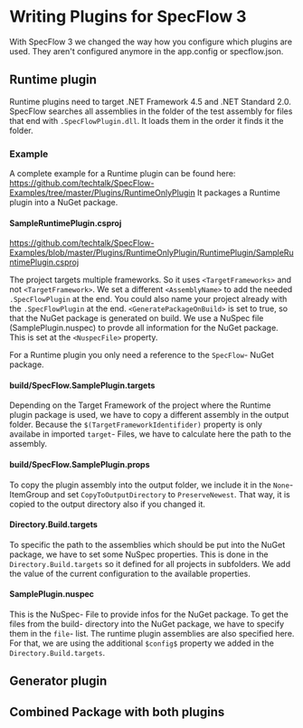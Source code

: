 # Writing Plugins for SpecFlow 3

With SpecFlow 3 we changed the way how you configure which plugins are used. They aren't configured anymore in the app.config or specflow.json.

## Runtime plugin

Runtime plugins need to target .NET Framework 4.5 and .NET Standard 2.0.
SpecFlow searches all assemblies in the folder of the test assembly for files that end with `.SpecFlowPlugin.dll`.
It loads them in the order it finds it the folder.

### Example

A complete example for a Runtime plugin can be found here: <https://github.com/techtalk/SpecFlow-Examples/tree/master/Plugins/RuntimeOnlyPlugin>
It packages a Runtime plugin into a NuGet package.

#### SampleRuntimePlugin.csproj

<https://github.com/techtalk/SpecFlow-Examples/blob/master/Plugins/RuntimeOnlyPlugin/RuntimePlugin/SampleRuntimePlugin.csproj>

The project targets multiple frameworks. So it uses `<TargetFrameworks>` and not `<TargetFramework>`.
We set a different `<AssemblyName>` to add the needed `.SpecFlowPlugin` at the end. You could also name your project already with the `.SpecFlowPlugin` at the end.
`<GeneratePackageOnBuild>` is set to true, so that the NuGet package is generated on build.
We use a NuSpec file (SamplePlugin.nuspec) to provde all information for the NuGet package. This is set at the `<NuspecFile>` property.

For a Runtime plugin you only need a reference to the `SpecFlow`- NuGet package.

#### build/SpecFlow.SamplePlugin.targets

Depending on the Target Framework of the project where the Runtime plugin package is used, we have to copy a different assembly in the output folder.
Because the `$(TargetFrameworkIdentifider)` property is only availabe in imported `target`- Files, we have to calculate here the path to the assembly.

#### build/SpecFlow.SamplePlugin.props

To copy the plugin assembly into the output folder, we include it in the `None`- ItemGroup and set `CopyToOutputDirectory` to `PreserveNewest`. That way, it is copied to the output directory also if you changed it.

#### Directory.Build.targets

To specific the path to the assemblies which should be put into the NuGet package, we have to set some NuSpec properties.
This is done in the `Directory.Build.targets` so it defined for all projects in subfolders. We add the value of the current configuration to the available properties.

#### SamplePlugin.nuspec

This is the NuSpec- File to provide infos for the NuGet package. To get the files from the build- directory into the NuGet package, we have to specify them in the `file`- list.
The runtime plugin assemblies are also specified here. For that, we are using the additional `$config$` property we added in the `Directory.Build.targets`.

## Generator plugin

## Combined Package  with both plugins
